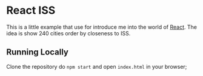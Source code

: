 React ISS
============
This is a little example that use for introduce me into the world of [React](http://facebook.github.io/react/).
The idea is show 240 cities order by closeness to ISS.

Running Locally
---------------

Clone the repository do `npm start` and open `index.html` in your browser;